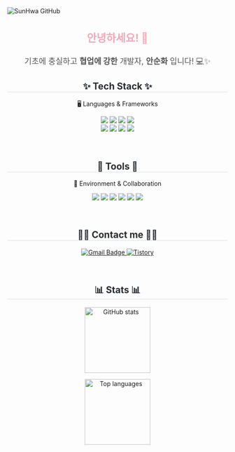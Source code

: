 <!--## Hi there 👋 -->
<div class="header">
      <img src="https://capsule-render.vercel.app/api?type=transparent&fontColor=F5C0CA&text=SunHwa%20GitHub%20&height=150&fontSize=60&descAlignY=75&descAlign=60" alt="SunHwa GitHub">
    </div>
    <!--자기소개 -->
    <div align="center" style="margin-top: 20px;">

  <h3 style="font-size: 24px; font-weight: bold; color: #F5A9B8;">
    안녕하세요! 👋
  </h3>

  <p style="font-size: 18px; color: #555; line-height: 1.6;">
    기초에 충실하고 <strong>협업에 강한</strong> 개발자, <strong>안순화</strong> 입니다! 💻✨
  </p>

</div>

<!-- TECH STACK -->
<div align="center">
  <h2 style="border-bottom: 1px solid #d8dee4; color: #282d33;"> ✨ Tech Stack ✨ </h2>

  <p>🖥️ Languages & Frameworks</p>

  <img src="https://img.shields.io/badge/Java-F7C5CC?style=for-the-badge&logo=openjdk&logoColor=white" />
  <img src="https://img.shields.io/badge/Spring%20Boot-B7E5B4?style=for-the-badge&logo=springboot&logoColor=white" />
  <img src="https://img.shields.io/badge/JPA-F4C2C2?style=for-the-badge&logo=hibernate&logoColor=white" />
  <img src="https://img.shields.io/badge/MySQL-A7C7E7?style=for-the-badge&logo=mysql&logoColor=white" />
  <br>
  <img src="https://img.shields.io/badge/React-C3B1E1?style=for-the-badge&logo=react&logoColor=white" />
  <img src="https://img.shields.io/badge/JavaScript-FFE699?style=for-the-badge&logo=javascript&logoColor=black" />
  <img src="https://img.shields.io/badge/HTML5-F7CAC9?style=for-the-badge&logo=html5&logoColor=white" />
  <img src="https://img.shields.io/badge/CSS3-AEDFF7?style=for-the-badge&logo=css3&logoColor=white" />
</div>

<br>
<br>

<!-- TOOLS -->
<div align="center">
  <h2 style="border-bottom: 1px solid #d8dee4; color: #282d33;"> 🧰 Tools 🧰 </h2>

  <p>💼 Environment & Collaboration</p>

  <img src="https://img.shields.io/badge/IntelliJ_IDEA-D6CDEA?style=for-the-badge&logo=intellijidea&logoColor=white" />
  <img src="https://img.shields.io/badge/VSCode-B5EAD7?style=for-the-badge&logo=visualstudiocode&logoColor=white" />
  <img src="https://img.shields.io/badge/Git-F4B6C2?style=for-the-badge&logo=git&logoColor=white" />
  <img src="https://img.shields.io/badge/GitHub-C9C9FF?style=for-the-badge&logo=github&logoColor=white" />
  <img src="https://img.shields.io/badge/Notion-FFD6A5?style=for-the-badge&logo=notion&logoColor=black" />
  <img src="https://img.shields.io/badge/ERD_Cloud-CAE7B9?style=for-the-badge&logoColor=white" />
</div>
   <br>
   <br>

   <div align= "center">
    <h2 style="border-bottom: 1px solid #d8dee4; color: #282d33;"> 🧑‍💻 Contact me 🧑‍💻 </h2>
     <!-- Gmail 버튼 -->
  <a href="mailto:hbo1053@gmail.com">
    <img src="https://img.shields.io/badge/hbo1053@gmail.com-EA4335?style=for-the-badge&logo=gmail&logoColor=white" alt="Gmail Badge"/>
  </a>

  <!-- Tistory 버튼 -->
  <a href="https://note-ash.tistory.com" target="_blank">
    <img src="https://img.shields.io/badge/Tistory-5E5E8C?style=for-the-badge&logo=tistory&logoColor=white" alt="Tistory"/>
  </a>
</div>
<br>
   <br>

<!-- stats -->
<div align="center">
       <h2 style="border-bottom: 1px solid #d8dee4; color: #282d33;"> 📊 Stats 📊 </h2>
  <img 
    src="https://github-readme-stats.vercel.app/api?username=ansunhwa&show_icons=true&theme=rose_pine&hide_border=true&rank_icon=percentile" 
    alt="GitHub stats" 
    height="150" />
  
  <img 
    src="https://github-readme-stats.vercel.app/api/top-langs/?username=ansunhwa&layout=compact&theme=rose_pine&hide_border=true" 
    alt="Top languages" 
    height="150" />
</div>

<!--
**ansunhwa/ansunhwa** is a ✨ _special_ ✨ repository because its `README.md` (this file) appears on your GitHub profile.

Here are some ideas to get you started:

- 🔭 I’m currently working on ...
- 🌱 I’m currently learning ...
- 👯 I’m looking to collaborate on ...
- 🤔 I’m looking for help with ...
- 💬 Ask me about ...
- 📫 How to reach me: ...
- 😄 Pronouns: ...
- ⚡ Fun fact: ...
-->
